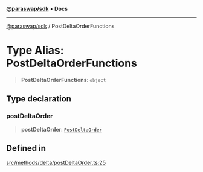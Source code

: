 [**@paraswap/sdk**](../README.md) • **Docs**

***

[@paraswap/sdk](../globals.md) / PostDeltaOrderFunctions

# Type Alias: PostDeltaOrderFunctions

> **PostDeltaOrderFunctions**: `object`

## Type declaration

### postDeltaOrder

> **postDeltaOrder**: [`PostDeltaOrder`](../-internal-/type-aliases/PostDeltaOrder.md)

## Defined in

[src/methods/delta/postDeltaOrder.ts:25](https://github.com/paraswap/paraswap-sdk/blob/master/src/methods/delta/postDeltaOrder.ts#L25)
